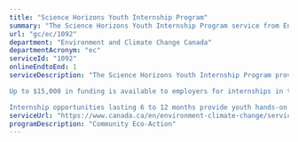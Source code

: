 ```yaml
---
title: "Science Horizons Youth Internship Program"
summary: "The Science Horizons Youth Internship Program service from Environment and Climate Change Canada is available end-to-end online, according to the GC Service Inventory."
url: "gc/ec/1092"
department: "Environment and Climate Change Canada"
departmentAcronym: "ec"
serviceId: "1092"
onlineEndtoEnd: 1
serviceDescription: "The Science Horizons Youth Internship Program provides wage subsidies to eligible employers to hire university, college and polytechnic graduates in science, technology, engineering, and mathematics (STEM).

Up to $15,000 in funding is available to employers for internships in the environmental and clean technology sectors.

Internship opportunities lasting 6 to 12 months provide youth hands-on experience working on environmental projects."
serviceUrl: "https://www.canada.ca/en/environment-climate-change/services/science-technology/managing/horizons-youth-internship-program.html"
programDescription: "Community Eco-Action"
---
```

